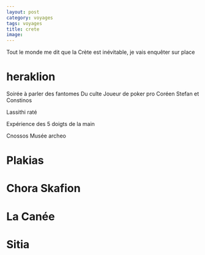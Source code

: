 ```yaml
---
layout: post 
category: voyages
tags: voyages
title: crete
image: 
---
```


Tout le monde me dit que la Crète est inévitable, je vais enquêter sur place

<!--more-->

# heraklion

Soirée à parler des fantomes
Du culte 
Joueur de poker pro
Coréen
Stefan et Constinos

Lassithi raté 

Expérience des 5 doigts de la main

Cnossos
Musée archeo

# Plakias

# Chora Skafion

# La Canée 

# Sitia
